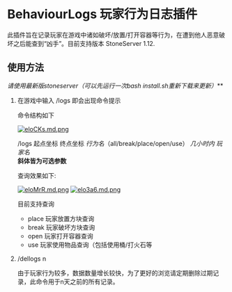 # BehaviourLogs 玩家行为日志插件
此插件旨在记录玩家在游戏中诸如破坏/放置/打开容器等行为，在遭到他人恶意破坏之后能查到“凶手”。目前支持版本 StoneServer 1.12.
## 使用方法
**请使用最新版stoneserver*（可以先运行一次bash install.sh重新下载来更新）***
1. 在游戏中输入 /logs 即会出现命令提示
   
   命令结构如下
   
   [![eloCKs.md.png](https://s2.ax1x.com/2019/07/28/eloCKs.md.png)](https://imgchr.com/i/eloCKs)
   
   /logs 起点坐标 终点坐标 *行为名*（all/break/place/open/use） *几小时内* *玩家名*   
   **斜体皆为可选参数**
   
   查询效果如下:
   
   [![eloMrR.md.png](https://s2.ax1x.com/2019/07/28/eloMrR.md.png)](https://imgchr.com/i/eloMrR)
   [![elo3a6.md.png](https://s2.ax1x.com/2019/07/28/elo3a6.md.png)](https://imgchr.com/i/elo3a6)

   目前支持查询
   - place 玩家放置方块查询
   - break 玩家破坏方块查询
   - open 玩家打开容器查询
   - use 玩家使用物品查询（包括使用桶/打火石等

2. /dellogs n
   
   由于玩家行为较多，数据数量增长较快，为了更好的浏览请定期删除过期记录，此命令用于n天之前的所有记录。